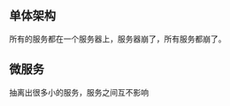 <!--
 * @Author: xinghe 2650710561@qq.com
 * @Date: 2024-10-21 17:37:18
 * @LastEditors: xinghe 2650710561@qq.com
 * @LastEditTime: 2024-10-21 17:47:10
 * @FilePath: /blog/docs/go/summary/28.微服务.md
 * @Description: 这是默认设置,请设置`customMade`, 打开koroFileHeader查看配置 进行设置: https://github.com/OBKoro1/koro1FileHeader/wiki/%E9%85%8D%E7%BD%AE
-->
## 单体架构

所有的服务都在一个服务器上，服务器崩了，所有服务都崩了。

## 微服务

抽离出很多小的服务，服务之间互不影响